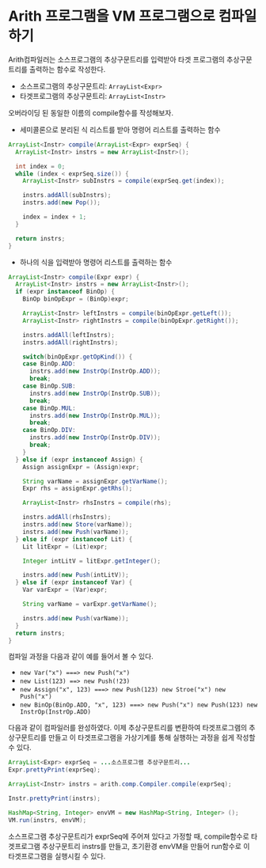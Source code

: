 # Arith 프로그램을 VM 프로그램으로 컴파일하기

Arith컴파일러는 소스프로그램의 추상구문트리를 입력받아 타겟 프로그램의 추상구문트리를 출력하는 함수로 작성한다.

- 소스프로그램의 추상구문트리: `ArrayList<Expr>`
- 타겟프로그램의 추상구문트리: `ArrayList<Instr>`

오버라이딩 된 동일한 이름의 compile함수를 작성해보자.

- 세미콜론으로 분리된 식 리스트를 받아 명령어 리스트를 출력하는 함수

```java
ArrayList<Instr> compile(ArrayList<Expr> exprSeq) {
  ArrayList<Instr> instrs = new ArrayList<Instr>();

  int index = 0;
  while (index < exprSeq.size()) {
    ArrayList<Instr> subInstrs = compile(exprSeq.get(index));

    instrs.addAll(subInstrs);
    instrs.add(new Pop());

    index = index + 1;
  }

  return instrs;
}
```

- 하나의 식을 입력받아 명령어 리스트를 출력하는 함수

```java
ArrayList<Instr> compile(Expr expr) {
  ArrayList<Instr> instrs = new ArrayList<Instr>();
  if (expr instanceof BinOp) {
    BinOp binOpExpr = (BinOp)expr;

    ArrayList<Instr> leftInstrs = compile(binOpExpr.getLeft());
    ArrayList<Instr> rightInstrs = compile(binOpExpr.getRight());

    instrs.addAll(leftInstrs);
    instrs.addAll(rightInstrs);

    switch(binOpExpr.getOpKind()) {
    case BinOp.ADD:
      instrs.add(new InstrOp(InstrOp.ADD));
      break;
    case BinOp.SUB:
      instrs.add(new InstrOp(InstrOp.SUB));
      break;
    case BinOp.MUL:
      instrs.add(new InstrOp(InstrOp.MUL));
      break;
    case BinOp.DIV:
      instrs.add(new InstrOp(InstrOp.DIV));
      break;
    }
  } else if (expr instanceof Assign) {
    Assign assignExpr = (Assign)expr;

    String varName = assignExpr.getVarName();
    Expr rhs = assignExpr.getRhs();

    ArrayList<Instr> rhsInstrs = compile(rhs);

    instrs.addAll(rhsInstrs);
    instrs.add(new Store(varName));
    instrs.add(new Push(varName));
  } else if (expr instanceof Lit) {
    Lit litExpr = (Lit)expr;

    Integer intLitV = litExpr.getInteger();

    instrs.add(new Push(intLitV));
  } else if (expr instanceof Var) {
    Var varExpr = (Var)expr;

    String varName = varExpr.getVarName();

    instrs.add(new Push(varName));
  }
  return instrs;
}
```

컴파일 과정을 다음과 같이 예를 들어서 볼 수 있다.

- `new Var("x") ===> new Push("x")`
- `new List(123) ==> new Push(!23)`
- `new Assign("x", 123) ===> new Push(123) new Stroe("x") new Push("x")`
- `new BinOp(BinOp.ADD, "x", 123) ===> new Push("x") new Push(123) new InstrOp(InstrOp.ADD)`

다음과 같이 컴파일러를 완성하였다. 이제 추상구문트리를 변환하여 타겟프로그램의 추상구문트리를 만들고 이 타겟프로그램을 가상기계를 통해 실행하는 과정을 쉽게 작성할 수 있다.

```java
ArrayList<Expr> exprSeq = ...소스프로그램 추상구문트리...
Expr.prettyPrint(exprSeq);

ArrayList<Instr> instrs = arith.comp.Compiler.compile(exprSeq);

Instr.prettyPrint(instrs);

HashMap<String, Integer> envVM = new HashMap<String, Integer> ();
VM.run(instrs, envVM);
```

소스프로그램 추상구문트리가 exprSeq에 주어져 있다고 가정할 때, compile함수로 타겟프로그램 추상구문트리 instrs를 만들고, 초기환경 envVM을 만들어 run함수로 이 타겟프로그램을 실행시킬 수 있다.
